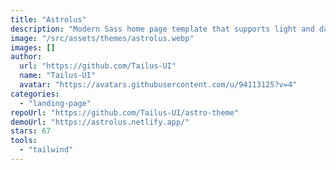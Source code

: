```yaml
---
title: "Astrolus"
description: "Modern Sass home page template that supports light and dark theme built with tailwindcss using tailus blocks."
image: "/src/assets/themes/astrolus.webp"
images: []
author:
  url: "https://github.com/Tailus-UI"
  name: "Tailus-UI"
  avatar: "https://avatars.githubusercontent.com/u/94113125?v=4"
categories:
  - "landing-page"
repoUrl: "https://github.com/Tailus-UI/astro-theme"
demoUrl: "https://astrolus.netlify.app/"
stars: 67
tools:
  - "tailwind"
---
```

